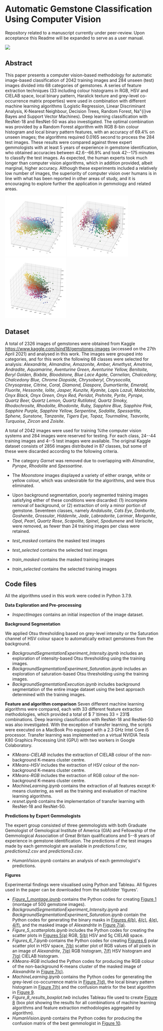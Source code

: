 # Automatic Gemstone Classification Using Computer Vision

Repository related to a manuscript currently under peer-review. Upon acceptance this Readme will be expanded to serve as a user manual.

<img src="Fig_1_montage.png" height="250" />


## Abstract


This paper presents a computer vision-based methodology for automatic image-based classification of 2042 training images and 284 unseen (test) images divided into 68 categories of gemstones.
A series of feature extraction techniques (33 including colour histograms in RGB, HSV and CIELAB space, local binary pattern, Haralick texture and grey-level co-occurrence matrix properties) were used in combination with different machine learning algorithms (Logistic Regression, Linear Discriminant Analysis, K-Nearest Neighbour, Decision Trees, Random Forest, Na\"{i}ve Bayes and Support Vector Machines). Deep learning classification with ResNet-18 and ResNet-50 was also investigated. The optimal combination was provided by a Random Forest algorithm with RGB 8-bin colour histogram and local binary pattern features, with an accuracy of  69.4\% on unseen images; the algorithms required  0.0165 second to process the 284 test images. These results were compared against three expert gemmologists with at least 5 years of experience in gemstone identification, who obtained accuracies between 42.6--66.9\%  and took 42--175 minutes to classify the test images. As expected, the human experts took much longer than computer vision algorithms, which in addition provided, albeit marginal, higher accuracy. Although these experiments included a  relatively low number of images, the superiority of computer vision over humans is in line with what has been reported in other areas of study, and it is encouraging to explore further the application in gemmology and related areas.


<img src="Fig_5_RGB.png" height="200" /> <img src="Fig_5_HSV.png" height="200" /> <img src="Fig_5_LAB.png" height="200" />



## Dataset


A total of 2326 images of gemstones were obtained from Kaggle https://www.kaggle.com/lsind18/gemstones-images (accessed on the 27th April 2021) and analysed in this work. The images were grouped into categories, and for this work the following 68 classes were selected for analysis: *Alexandrite, Almandine, Amazonite, Amber, Amethyst, Ametrine, Andradite, Aquamarine, Aventurine Green, Aventurine Yellow, Benitoite, Beryl Golden, Bixbite, Bloodstone, Blue Lace Agate, Carnelian, Chalcedony, Chalcedony Blue, Chrome Diopside, Chrysoberyl, Chrysocolla, Chrysoprase, Citrine, Coral, Diamond, Diaspore, Dumortierite, Emerald, Fluorite, Hessonite, Iolite, Jasper, Kunzite, Kyanite, Lapis Lazuli, Malachite, Onyx Black, Onyx Green, Onyx Red, Peridot, Prehnite, Pyrite, Pyrope, Quartz Beer, Quartz Lemon, Quartz Rutilated, Quartz Smoky, Rhodochrosite, Rhodolite, Rhodonite, Ruby, Sapphire Blue, Sapphire Pink, Sapphire Purple, Sapphire Yellow, Serpentine, Sodalite, Spessartite, Sphene, Sunstone, Tanzanite, Tigers Eye, Topaz, Tourmaline, Tsavorite, Turquoise, Zircon* and *Zoisite*. 

A total of 2042 images were used for training %the computer vision systems and 284 images were reserved for testing. For each class, 24--44 training images and 4--5 test images were available. The original Kaggle dataset consists of 2856 images distributed in 87 classes, but some of these were discarded according to the following criteria.
* The category *Garnet* was removed due to overlapping with *Almandine*, *Pyrope*, *Rhodolite* and *Spessartine*.
* The *Moonstone* images displayed a variety of either orange, white or yellow colour, which was undesirable for the algorithms, and were thus eliminated. 
* Upon background segmentation, poorly segmented training images satisfying either of these conditions were discarded: (1) incomplete removal of background, or (2) extraction of only a minor portion of gemstone. Seventeen classes, namely *Andalusite*, *Cats Eye*, *Danburite*, *Goshenite*, *Grossular*, *Hiddenite*, *Jade*, *Labradorite*, *Larimar*, *Morganite*, *Opal*, *Pearl*, *Quartz Rose*, *Scapolite*, *Spinel*, *Spodumene* and *Variscite*, were removed, as fewer than 24 training images per class were retained.

* *test_masked* contains the masked test images
* *test_selected* contains the selected test images
* *train_masked* contains the masked training images
* *train_selected* contains the selected training images



## Code files


All the algorithms used in this work were coded in Python 3.7.9. 


**Data Exploration and Pre-processing**

* *InspectImages* contains an initial inspection of the image dataset.


**Background Segmentation**

We applied Otsu thresholding based on grey-level intensity or the Saturation channel of HSV colour space to automatically extract gemstones from the background.

* *BackgroundSegmentationExperiment_Intensity.ipynb* includes an exploration of intensity-based Otsu thresholding using the training images.
* *BackgroundSegmentationExperiment_Saturation.ipynb* includes an exploration of saturation-based Otsu thresholding using the training images.
* *BackgroundSegmentationExecution.ipynb* includes background segmentation of the entire image dataset using the best approach determined with the training images.


**Feature and algorithm comparison**
Seven different machine learning algorithms were compared, each with 33 different feature extraction methodologies, which provided a total of $ 7 \times 33 = 231$ combinations. Deep learning classification with ResNet-18 and ResNet-50 was also investigated. With the exception of transfer learning, the scripts were executed on a MacBook Pro equipped with a 2.3 GHz Intel Core i5 processor. Transfer learning was implemented on a virtual NVIDIA Tesla K80 Graphics Processing Unit (GPU) with two workers in Google Colaboratory. 

* *KMeans-CIELAB* includes the extraction of CIELAB colour of the non-background K-means cluster centre.
* *KMeans-HSV* includes the extraction of HSV colour of the non-background K-means cluster centre.
* *KMeans-RGB* includes the extraction of RGB colour of the non-background K-means cluster centre.
* *MachineLearning.ipynb* contains the extraction of all features except K-means clustering, as well as the training and evaluation of machine learning algorithms. 
* *resnet.ipynb* contains the implementation of transfer learning with ResNet-18 and ResNet-50.


**Predictions by Expert Gemmologists**

The expert group consisted of three gemmologists with both Graduate Gemologist of Gemological Institute of America (GIA) and Fellowship of the Gemmological Association of Great Britain qualifications and 5--8 years of experience in gemstone identification. The predictions of the test images made by each gemmologist are available in *predictions1.csv*, *predictions2.csv* and *predictions3.csv*.

* *HumanVision.ipynb* contains an analysis of each gemmologist's predictions.


**Figures** 

Experimental findings were visualised using Python and Tableau. All figures used in the paper can be downloaded from the subfolder 'figures'.

* *[Figure_1_montage.ipynb]()* contains the Python codes for creating [Figure 1](./figures/Fig_1_montage.png) (montage of 500 gemstone images).
* *BackgroundSegmentationExperiment_Intensity.ipynb* and *BackgroundSegmentationExperiment_Saturation.ipynb* contain the Python codes for generating the binary masks in [Figures 4(b)](./figures/Fig_4_alexandrite_grey.png), [4(c)](./figures/Fig_4_alexandrite_saturation.png), [4(e)](./figures/Fig_4_amazonite_grey.png), [4(f)](./figures/Fig_4_amazonite_saturation.png), and the masked image of *Alexandrite* in [Figure 7(a)](Fig7_masked.png).
* *Figure_5_scatterplots.ipynb* includes the Python codes for creating the scatter plots in [Figures 5(a)](./figures/Fig_5_RGB.png) RGB, [5(b)](./figures/Fig_5_HSV.png) HSV and 5[c](./figures/Fig_5_LAB.png) CIELAB space.
* *Figures_6_7.ipynb* contains the Python codes for creating [Figures 6](./figures/Fig_6_HSVplots.png) polar scatter plot in HSV space, [7(b)](./figures/Fig7_RGBscatterplot.png) scatter plot of RGB values of all pixels in an image of *Alexandrite*, [7(e)](./figures/Fig7_RGBhistogram.png) RGB histogram, [7(f)](./figures/Fig_7_HSVhistogram.png) HSV histogram and [7(g)](./figures/Fig7_LABhistogram.png) CIELAB histogram.
* *KMeans-RGB* included the Python codes for producing the RGB colour of the non-background K-means cluster of the masked image of *Alexandrite* in [Figure 7(c)](./figures/Fig7_RGBkmeans.png).
* *MachineLearning.ipynb* contains the Python codes for generating the grey-level co-occurrence matrix in [Figure 7(d)](./figures/Fig_7_GLCM.png), the local binary pattern histogram in [Figure 7(h)](./figures/Fig7_LBP.png) and the confusion matrix for the best algorithm in [Figure 9](./figures/Fig_9_bestsystem.png).
* *Figure_8_results_boxplot.twb* includes Tableau file used to create [Figure 8](./figures/Fig_8_accuracy) (box plot showing the results for all combinations of machine learning algorithms and feature extraction methodologies aggregated by algorithm).
* *HumanVision.ipynb* contains the Python codes for producing the confusion matrix of the best gemmologist in [Figure 10](./figures/Fig_10_bestexpert.png).






